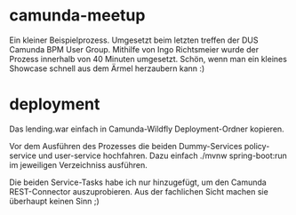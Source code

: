 # camunda-meetup
Ein kleiner Beispielprozess. Umgesetzt beim letzten treffen der DUS Camunda BPM User Group. Mithilfe von Ingo Richtsmeier wurde der Prozess innerhalb von 40 Minuten umgesetzt. Schön, wenn man ein kleines Showcase schnell aus dem Ärmel herzaubern kann :)

# deployment
Das lending.war einfach in Camunda-Wildfly Deployment-Ordner kopieren.

Vor dem Ausführen des Prozesses die beiden Dummy-Services policy-service und user-service hochfahren. Dazu einfach 
./mvnw spring-boot:run
im jeweiligen Verzeichniss ausführen.

Die beiden Service-Tasks habe ich nur hinzugefügt, um den Camunda REST-Connector auszuprobieren. Aus der fachlichen Sicht machen sie überhaupt keinen Sinn ;)
